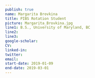```yaml
---
publish: true
name: Margarita Brovkina
title: PIBS Rotation Student
picture: Margarita_Brovkina.jpg
line1: B.S., University of Maryland, BC
line2: 
line3: 
google-scholar: 
CV:
linked-in: 
twitter:
email:
start-date: 2019-01-09
end-date: 2019-03-01
---
```


